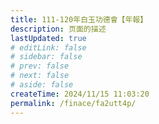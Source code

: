 ```yaml
---
title: 111-120年白玉功德會【年報】
description: 页面的描述
lastUpdated: true
# editLink: false
# sidebar: false
# prev: false
# next: false
# aside: false
createTime: 2024/11/15 11:03:20
permalink: /finace/fa2utt4p/
---
```


<style>

</style>
